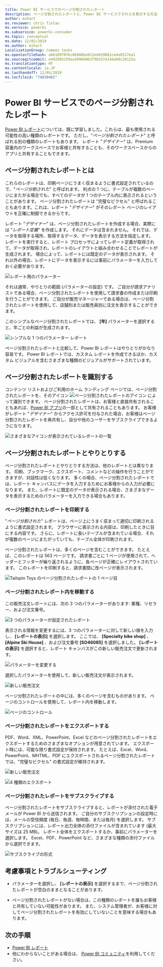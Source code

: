 ```yaml
---
title: Power BI サービスでのページ分割されたレポート
description: ページ分割されたレポートと、Power BI サービスでそれらを表示する方法を説明するドキュメント
author: mihart
ms.reviewer: chris finlan
ms.service: powerbi
ms.subservice: powerbi-consumer
ms.topic: conceptual
ms.date: 12/02/2019
ms.author: mihart
LocalizationGroup: Common tasks
ms.openlocfilehash: a66189707bc6b688be012eeb59881ce4a8517ea1
ms.sourcegitcommit: e492895259aa39960063f9b337a144a60c20125a
ms.translationtype: HT
ms.contentlocale: ja-JP
ms.lasthandoff: 12/05/2019
ms.locfileid: "74830465"
---
```

# <a name="paginated-reports-in-the-power-bi-service"></a>Power BI サービスでのページ分割されたレポート
[Power BI レポート](end-user-reports.md)については、既に学習しました。これらは、最も使用される可能性の高い種類のレポートです。 ただし、"*ページ分割されたレポート*" と呼ばれる別の種類のレポートもあります。 レポート "*デザイナー*" は、Premium 容量内のワークスペースでお客様と共有することも、そのワークスペースからのアプリと共有することもできます。 

## <a name="what-is-a-paginated-report"></a>ページ分割されたレポートとは

これらのレポートは、印刷ページにうまく収まるように書式設定されているので、"*ページ分割された*" と呼ばれます。 利点の 1 つに、テーブルが複数のページにまたがる場合でも、すべてのデータが 1 つのテーブル内に表示されるということがあります。 ページ分割されたレポートは "完璧なピクセル" と呼ばれることもあります。これは、レポート "*デザイナー*" がそのレポート ページのレイアウトを正確に制御できるからです。

レポート "*デザイナー*" は、ページ分割されたレポートを作成する場合、実際には "*レポート定義*" を作成します。 それにデータは含まれません。 それでは、データを取得する場所、取得するデータ、データを表示する方法を指定します。 レポートを実行すると、レポート プロセッサによってレポート定義が取得されて、データが取得され、レポートのレイアウトと組み合わせることでレポートが生成されます。 場合によって、レポートには既定のデータが表示されます。 それ以外の場合、レポートにデータを表示するには事前にパラメーターを入力しておく必要があります。 

   ![レポート用のパラメーター](./media/end-user-paginated-report/power-bi-report-parameters.png)

それは通常、やりとりの範囲 (パラメーターの設定) です。 ご自分が請求アナリストである場合、ページ分割されたレポートを使用して請求書の作成または印刷を行うことができます。 ご自分が販売マネージャーである場合は、ページ分割されたレポートを使用して、店舗別または販売員別に注文を表示することができます。 

このシンプルなページ分割されたレポートでは、 **[年]** パラメーターを選択すると、年ごとの利益が生成されます。 

![シンプルな 1 つのパラメーター レポート](./media/end-user-paginated-report/power-bi-report-simple.png)

ページ分割されたレポートと比較して、Power BI レポートはやりとりがかなり容易です。 Power BI レポートでは、カスタム レポートを作成できるほか、カスタム ビジュアルを含むさまざまな種類のビジュアルがサポートされています。

## <a name="identify-a-paginated-report"></a>ページ分割されたレポートを識別する

コンテンツ リストおよびご利用のホーム ランディング ページでは、ページ分割されたレポートを、そのアイコン ![ページ分割されたレポートのアイコン](media/end-user-paginated-report/power-bi-report-icon.png) によって識別できます。  ページ分割されたレポートは、お客様と直接共有されることもあれば、[Power BI アプリ](end-user-apps.md)の一部として共有されることもあります。 お客様がレポート "*デザイナー*" からアクセス許可を付与された場合、お客様はページ分割されたレポートを再共有し、自分や他のユーザーをサブスクライブできるようになります。

![さまざまなアイコンが表示されているレポートの一覧](./media/end-user-paginated-report/power-bi-report-list.png)

## <a name="interact-with-a-paginated-report"></a>ページ分割されたレポートとやりとりする

ページ分割されたレポートとやりとりする方法は、他のレポートとは異なります。 印刷、ブックマーク、エクスポート、コメントなどの操作を行うことができますが、対話性は低くなります。 多くの場合、ページ分割されたレポートでは、レポート キャンバスにデータを入力するためにお客様からの入力が必要になります。  また、レポートに既定のデータが表示される場合、さまざまなデータを表示するためのパラメーターを入力できる場合もあります。

### <a name="print-a-paginated-report"></a>ページ分割されたレポートを印刷する

"*ページ分割された*" レポートは、ページ上にうまく収まって適切に印刷されるように書式設定されます。 ブラウザーに表示される内容は、印刷したときに目にする内容です。 さらに、レポートに長いテーブルが含まれている場合、それが複数のページにまたがっていても、テーブル全体が印刷されます。 

ページ分割されたレポートは、多くのページを含むことができます。 たとえば、このレポートは 563 ページです。 請求書ごとに 1 ページが使用されて、ヘッダーとフッターが繰り返されるように、各ページが正確にレイアウトされています。 このレポートを印刷すると、請求書間に改ページが表示されます。

   ![Tailspin Toys のページ分割されたレポートの 1 ページ目](./media/end-user-paginated-report/power-bi-paginated-500.png)


### <a name="navigate-the-paginated-report"></a>ページ分割されたレポート内を移動する

この販売注文レポートには、次の 3 つのパラメーターがあります: 業種、リセラー、および注文番号。 

![3 つのパラメーターが設定されたレポート](./media/end-user-paginated-report/power-bi-parameter.png)

表示される情報を変更するには、3 つのパラメーターに対して新しい値を入力し、 **[レポートの表示]** を選択します。 ここでは、 **[Specialty bike shop]** 、 **[Alpine Ski House]** 、および注文番号 **[SO46085]** を選択しました。 **[レポートの表示]** を選択すると、レポート キャンバスがこの新しい販売注文で更新されます。

![パラメーターを変更する](./media/end-user-paginated-report/power-bi-order.png)

選択したパラメーターを使用して、新しい販売注文が表示されます。 

![新しい販売注文](./media/end-user-paginated-report/power-bi-new-order.png)

ページ分割されたレポートの中には、多くのページを含むものがあります。  ページのコントロールを使用して、レポート内を移動します。 

![ページのコントロール](./media/end-user-paginated-report/power-bi-page.png)

### <a name="export-the-paginated-report"></a>ページ分割されたレポートをエクスポートする
PDF、Word、XML、PowerPoint、Excel などのページ分割されたレポートをエクスポートするためのさまざまなオプションが用意されています。 エクスポート時には、可能な限り書式設定が保持されます。 たとえば、Excel、Word、PowerPoint、MHTML、PDF にエクスポートされるページ分割されたレポートでは、"完璧なピクセル" の書式設定が維持されます。 

![新しい販売注文](./media/end-user-paginated-report/power-bi-exporting.png)

![4 種類のエクスポート](./media/end-user-paginated-report/power-bi-four.png)

### <a name="subscribe-to-the-paginated-report"></a>ページ分割されたレポートをサブスクライブする
ページ分割されたレポートをサブスクライブすると、レポートが添付された電子メールが Power BI から送信されます。 ご自分のサブスクリプションの設定時には、メールの受信頻度 (毎日、毎週、毎時間、または毎月) を選択します。 サブスクリプションには、レポート出力全体の添付ファイルが含まれています (最大サイズは 25 MB)。 レポート全体をエクスポートするか、事前にパラメーターを選択します。 Excel、PDF、PowerPoint など、さまざまな種類の添付ファイルから選択できます。  

![サブスクライブの形式](./media/end-user-paginated-report/power-bi-export-list.png)

## <a name="considerations-and-troubleshooting"></a>考慮事項とトラブルシューティング

- パラメーターを選択し、 **[レポートの表示]** を選択するまで、ページ分割されたレポートが空白のままとなることがあります。

- ページ分割されたレポートがない場合は、この種類のレポートを誰もお客様と共有していない可能性があります。 また、システム管理者が、お客様に対してページ分割されたレポートを有効にしていないことを意味する場合もあります。 

 

## <a name="next-steps"></a>次の手順
- [Power BI レポート](end-user-reports.md)
- 他にわからないことがある場合は、 [Power BI コミュニティ](https://community.powerbi.com/)を利用してください。

